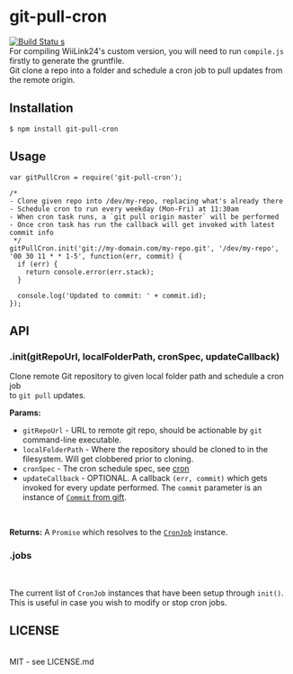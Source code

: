 # git-pull-cron<br>

[![Build Statu<br>s](https://secure.travis-ci.org/hiddentao/git-pull-cron.png)](http://travis-ci.org/hiddentao/git-pull-cron)<br>
For compiling WiiLink24's custom version, you will need to run ```compile.js``` firstly to generate the gruntfile.<br>
Git clone a repo into a folder and schedule a cron job to pull updates from the remote origin.<br>
## Installation<br>
```
$ npm install git-pull-cron
```
## Usage<br>
```
var gitPullCron = require('git-pull-cron');

/*
- Clone given repo into /dev/my-repo, replacing what's already there
- Schedule cron to run every weekday (Mon-Fri) at 11:30am
- When cron task runs, a `git pull origin master` will be performed
- Once cron task has run the callback will get invoked with latest commit info
 */
gitPullCron.init('git://my-domain.com/my-repo.git', '/dev/my-repo', '00 30 11 * * 1-5', function(err, commit) {
  if (err) {
    return console.error(err.stack);
  }

  console.log('Updated to commit: ' + commit.id);
});
```
## API<br>
### .init(gitRepoUrl, localFolderPath, cronSpec, updateCallback)
Clone remote Git repository to given local folder path and schedule a cron job <br>
to `git pull` updates.<br>

**Params:**<br>

  * `gitRepoUrl` - URL to remote git repo, should be actionable by `git` command-line executable.
  * `localFolderPath` - Where the repository should be cloned to in the filesystem. Will get clobbered prior to cloning.
  * `cronSpec` - The cron schedule spec, see [cron](https://www.npmjs.org/package/cron)
  * `updateCallback` - OPTIONAL. A callback `(err, commit)` which gets invoked for every update performed. The `commit` parameter is an instance of [`Commit` from gift](https://www.npmjs.org/package/gift).
<br>

**Returns:** A `Promise` which resolves to the [`CronJob`](https://www.npmjs.org/package/cron) instance.

### .jobs
<br>


The current list of ``CronJob`` instances that have been setup through ``init()``. <br>
This is useful in case you wish to modify or stop cron jobs.<br>


## LICENSE
<br>MIT - see LICENSE.md
<br>
